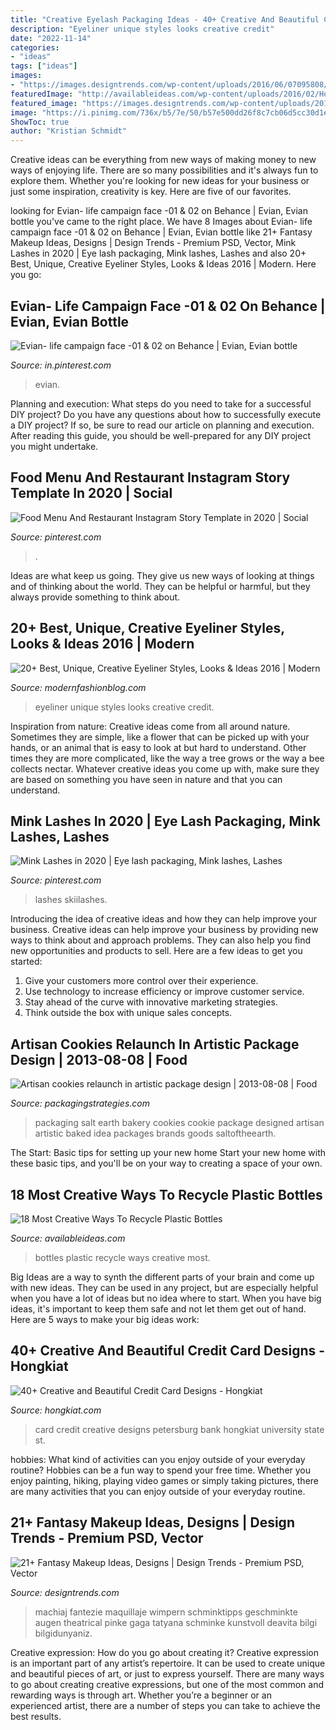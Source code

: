 ```yaml
---
title: "Creative Eyelash Packaging Ideas - 40+ Creative And Beautiful Credit Card Designs"
description: "Eyeliner unique styles looks creative credit"
date: "2022-11-14"
categories:
- "ideas"
tags: ["ideas"]
images:
- "https://images.designtrends.com/wp-content/uploads/2016/06/07095808/Lady-Gaga-Fantasy-Makeover.jpg"
featuredImage: "http://availableideas.com/wp-content/uploads/2016/02/How-To-Recycle-Plastic-Bottles.jpg"
featured_image: "https://images.designtrends.com/wp-content/uploads/2016/06/07095808/Lady-Gaga-Fantasy-Makeover.jpg"
image: "https://i.pinimg.com/736x/b5/7e/50/b57e500dd26f8c7cb06d5cc30d1e1967.jpg"
ShowToc: true
author: "Kristian Schmidt"
---
```



Creative ideas can be everything from new ways of making money to new ways of enjoying life. There are so many possibilities and it's always fun to explore them. Whether you're looking for new ideas for your business or just some inspiration, creativity is key. Here are five of our favorites.

	

		
looking for Evian- life campaign face -01 &amp; 02 on Behance | Evian, Evian bottle you've came to the right place. We have 8 Images about Evian- life campaign face -01 &amp; 02 on Behance | Evian, Evian bottle like 21+ Fantasy Makeup Ideas, Designs | Design Trends - Premium PSD, Vector, Mink Lashes in 2020 | Eye lash packaging, Mink lashes, Lashes and also 20+ Best, Unique, Creative Eyeliner Styles, Looks &amp; Ideas 2016 | Modern. Here you go:
		
    
## Evian- Life Campaign Face -01 &amp; 02 On Behance | Evian, Evian Bottle

<img loading=lazy src="https://i.pinimg.com/736x/47/9e/9e/479e9e117ac9a16cebc44dc9483926d1--evian-mountain.jpg" onerror="this.onerror=null;this.src='https://tse4.mm.bing.net/th?id=OIP.bg6u9ZX9DFWlsnFqDXtswQHaRi&amp;pid=15.1';" alt="Evian- life campaign face -01 &amp; 02 on Behance | Evian, Evian bottle">

_Source: in.pinterest.com_

>evian. 

	

Planning and execution: What steps do you need to take for a successful DIY project?
Do you have any questions about how to successfully execute a DIY project? If so, be sure to read our article on planning and execution. After reading this guide, you should be well-prepared for any DIY project you might undertake.

    
## Food Menu And Restaurant Instagram Story Template In 2020 | Social

<img loading=lazy src="https://i.pinimg.com/736x/2e/48/b8/2e48b80bd0ad5c4335dead5025216c7d.jpg" onerror="this.onerror=null;this.src='https://tse1.mm.bing.net/th?id=OIP.FWcGDI12cFuU3olWDNdYEAHaLH&amp;pid=15.1';" alt="Food Menu And Restaurant Instagram Story Template in 2020 | Social">

_Source: pinterest.com_

>. 

	

Ideas are what keep us going. They give us new ways of looking at things and of thinking about the world. They can be helpful or harmful, but they always provide something to think about.

    
## 20+ Best, Unique, Creative Eyeliner Styles, Looks &amp; Ideas 2016 | Modern

<img loading=lazy src="http://modernfashionblog.com/wp-content/uploads/2016/04/20-Best-Unique-Creative-Eyeliner-Styles-Looks-Ideas-2016-6.jpg" onerror="this.onerror=null;this.src='https://tse2.mm.bing.net/th?id=OIP.4Dcsv4xOg9ZRE2rfqbqQhwHaHv&amp;pid=15.1';" alt="20+ Best, Unique, Creative Eyeliner Styles, Looks &amp; Ideas 2016 | Modern">

_Source: modernfashionblog.com_

>eyeliner unique styles looks creative credit. 

	

Inspiration from nature:
Creative ideas come from all around nature. Sometimes they are simple, like a flower that can be picked up with your hands, or an animal that is easy to look at but hard to understand. Other times they are more complicated, like the way a tree grows or the way a bee collects nectar. Whatever creative ideas you come up with, make sure they are based on something you have seen in nature and that you can understand.

    
## Mink Lashes In 2020 | Eye Lash Packaging, Mink Lashes, Lashes

<img loading=lazy src="https://i.pinimg.com/736x/b5/7e/50/b57e500dd26f8c7cb06d5cc30d1e1967.jpg" onerror="this.onerror=null;this.src='https://tse3.mm.bing.net/th?id=OIP.dmpKXlTeWWFc2JKdpTuyUQHaJQ&amp;pid=15.1';" alt="Mink Lashes in 2020 | Eye lash packaging, Mink lashes, Lashes">

_Source: pinterest.com_

>lashes skiilashes. 

	

Introducing the idea of creative ideas and how they can help improve your business.
Creative ideas can help improve your business by providing new ways to think about and approach problems. They can also help you find new opportunities and products to sell. Here are a few ideas to get you started: 
1. Give your customers more control over their experience.
2. Use technology to increase efficiency or improve customer service.
3. Stay ahead of the curve with innovative marketing strategies.
4. Think outside the box with unique sales concepts.

    
## Artisan Cookies Relaunch In Artistic Package Design | 2013-08-08 | Food

<img loading=lazy src="http://www.packagingstrategies.com/ext/resources/New-Packages-New/salt-of-the-earth-cookie-group.jpg" onerror="this.onerror=null;this.src='https://tse3.mm.bing.net/th?id=OIP.J-RX_5ld1pxd_xFxPASMdgAAAA&amp;pid=15.1';" alt="Artisan cookies relaunch in artistic package design | 2013-08-08 | Food">

_Source: packagingstrategies.com_

>packaging salt earth bakery cookies cookie package designed artisan artistic baked idea packages brands goods saltoftheearth. 

	

The Start: Basic tips for setting up your new home
Start your new home with these basic tips, and you'll be on your way to creating a space of your own.

    
## 18 Most Creative Ways To Recycle Plastic Bottles

<img loading=lazy src="http://availableideas.com/wp-content/uploads/2016/02/How-To-Recycle-Plastic-Bottles.jpg" onerror="this.onerror=null;this.src='https://tse1.mm.bing.net/th?id=OIP.PXKl5kjP_2GmjTOqcLJo7QHaJ7&amp;pid=15.1';" alt="18 Most Creative Ways To Recycle Plastic Bottles">

_Source: availableideas.com_

>bottles plastic recycle ways creative most. 

	

Big Ideas are a way to synth the different parts of your brain and come up with new ideas. They can be used in any project, but are especially helpful when you have a lot of ideas but no idea where to start. When you have big ideas, it's important to keep them safe and not let them get out of hand. Here are 5 ways to make your big ideas work: 

    
## 40+ Creative And Beautiful Credit Card Designs - Hongkiat

<img loading=lazy src="https://assets.hongkiat.com/uploads/creative-beautiful-credit-card-designs/petersburg-1.jpg" onerror="this.onerror=null;this.src='https://tse4.mm.bing.net/th?id=OIP._flDHJfjYVdpusQ8-3tAsgHaE6&amp;pid=15.1';" alt="40+ Creative and Beautiful Credit Card Designs - Hongkiat">

_Source: hongkiat.com_

>card credit creative designs petersburg bank hongkiat university state st. 

	

hobbies: What kind of activities can you enjoy outside of your everyday routine?
Hobbies can be a fun way to spend your free time. Whether you enjoy painting, hiking, playing video games or simply taking pictures, there are many activities that you can enjoy outside of your everyday routine.

    
## 21+ Fantasy Makeup Ideas, Designs | Design Trends - Premium PSD, Vector

<img loading=lazy src="https://images.designtrends.com/wp-content/uploads/2016/06/07095808/Lady-Gaga-Fantasy-Makeover.jpg" onerror="this.onerror=null;this.src='https://tse1.mm.bing.net/th?id=OIP.YQ4fqQTBO99LQ3MsgO56QwHaLI&amp;pid=15.1';" alt="21+ Fantasy Makeup Ideas, Designs | Design Trends - Premium PSD, Vector">

_Source: designtrends.com_

>machiaj fantezie maquillaje wimpern schminktipps geschminkte augen theatrical pinke gaga tatyana schminke kunstvoll deavita bilgi bilgidunyaniz. 

	

Creative expression: How do you go about creating it?
Creative expression is an important part of any artist’s repertoire. It can be used to create unique and beautiful pieces of art, or just to express yourself. There are many ways to go about creating creative expressions, but one of the most common and rewarding ways is through art. Whether you’re a beginner or an experienced artist, there are a number of steps you can take to achieve the best results.

